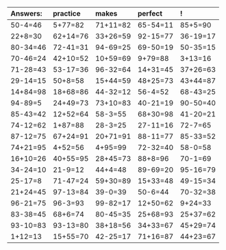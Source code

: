 | Answers: | practice | makes | perfect | ! |
| :--- | :--- | :--- | :--- | :--- |
| 50-4=46 | 5+77=82 | 71+11=82 | 65-54=11 | 85+5=90 | 
| 22+8=30 | 62+14=76 | 33+26=59 | 92-15=77 | 36-19=17 | 
| 80-34=46 | 72-41=31 | 94-69=25 | 69-50=19 | 50-35=15 | 
| 70-46=24 | 42+10=52 | 10+59=69 | 9+79=88 | 3+13=16 | 
| 71-28=43 | 53-17=36 | 96-32=64 | 14+31=45 | 37+26=63 | 
| 29-14=15 | 50+8=58 | 15+44=59 | 48+25=73 | 43+44=87 | 
| 14+84=98 | 18+68=86 | 44-32=12 | 56-4=52 | 68-43=25 | 
| 94-89=5 | 24+49=73 | 73+10=83 | 40-21=19 | 90-50=40 | 
| 85-43=42 | 12+52=64 | 58-3=55 | 68+30=98 | 41-20=21 | 
| 74-12=62 | 1+87=88 | 28-3=25 | 27-11=16 | 72-7=65 | 
| 87-12=75 | 67+24=91 | 20+71=91 | 88-11=77 | 85-33=52 | 
| 74+21=95 | 4+52=56 | 4+95=99 | 72-32=40 | 58-0=58 | 
| 16+10=26 | 40+55=95 | 28+45=73 | 88+8=96 | 70-1=69 | 
| 34-24=10 | 21-9=12 | 44+4=48 | 89-69=20 | 95-16=79 | 
| 25-17=8 | 71-47=24 | 59+30=89 | 15+33=48 | 49-15=34 | 
| 21+24=45 | 97-13=84 | 39-0=39 | 50-6=44 | 70-32=38 | 
| 96-21=75 | 96-3=93 | 99-82=17 | 12+50=62 | 9+24=33 | 
| 83-38=45 | 68+6=74 | 80-45=35 | 25+68=93 | 25+37=62 | 
| 93-10=83 | 93-13=80 | 38+18=56 | 34+33=67 | 45+29=74 | 
| 1+12=13 | 15+55=70 | 42-25=17 | 71+16=87 | 44+23=67 | 
